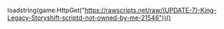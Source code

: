 loadstring(game:HttpGet("https://rawscripts.net/raw/(UPDATE-7)-King-Legacy-Storyshift-scriptd-not-owned-by-me-21546"))()
